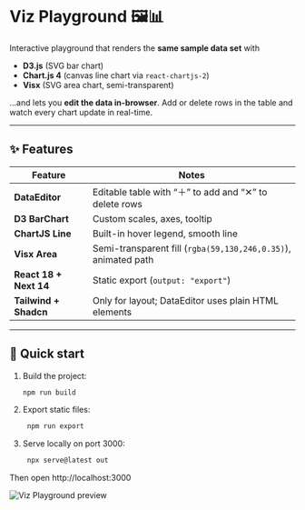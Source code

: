 # Viz Playground 🖼️📊

Interactive playground that renders the **same sample data set** with  
- **D3.js** (SVG bar chart)  
- **Chart.js 4** (canvas line chart via `react-chartjs-2`)  
- **Visx** (SVG area chart, semi-transparent)  

…and lets you **edit the data in-browser**. Add or delete rows in the table and watch every chart update in real-time.

---

## ✨ Features
| Feature | Notes |
| ------- | ----- |
| **DataEditor** | Editable table with “＋” to add and “✕” to delete rows |
| **D3 BarChart** | Custom scales, axes, tooltip |
| **ChartJS Line** | Built-in hover legend, smooth line |
| **Visx Area** | Semi-transparent fill (`rgba(59,130,246,0.35)`), animated path |
| **React 18 + Next 14** | Static export (`output: "export"`) |
| **Tailwind + Shadcn** | Only for layout; DataEditor uses plain HTML elements |

---

## 🚀 Quick start

1. Build the project:  
   ```bash
   npm run build
2. Export static files:
   ```bash
    npm run export
3. Serve locally on port 3000:
   ```bash
    npx serve@latest out


Then open http://localhost:3000

![Viz Playground preview](./public/preview.png)